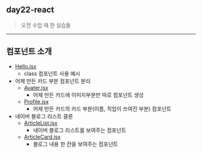## day22-react

> 오전 수업 때 한 실습들

---

## 컴포넌트 소개

- [Hello.jsx](./src/components/Hello.jsx)
  - class 컴포넌트 사용 예시
- 어제 만든 카드 부분 컴포넌트 분리
  - [Avater.jsx](./src/components/Avater.jsx)
    - 어제 만든 카드에 이미지부분만 따로 컴포넌트 생성
  - [Profile.jsx](./src/components/Profile.jsx)
    - 어제 만든 카드의 카드 부분(이름, 직업이 쓰여진 부분) 컴포넌트
- 네이버 블로그 리스트 클론
  - [ArticleList.jsx](./src/components/ArticleList.jsx)
    - 네이버 블로그 리스트를 보여주는 컴포넌트
  - [ArticleCard.jsx](./src/components/ArticleCard.jsx)
    - 블로그 내용 한 칸을 보여주는 컴포넌트
    <!-- 만약 더 쪼갠다면
  - [ProfileHeader.jsx]()
    - 블로그 프로필을 보여주는 컴포넌트 (유저이름 + 시간)
  - [ArticleImage.jsx]()
    - 썸내일 이미지
  - [ArticleMeta.jsx]()
    - 좋아요수, 댓글 수
      -->
  - ![블로그 클론이미지](./src/assets/blogClone.png)
- [Counter.jsx](./src/components/Counter.jsx)
  - `useState` 훅 실습
  - 함수형 컴포넌트에서는 상태나 생명주기를 사용할 수 있게 도와주는 도구 : Hooks
  - 16버전 이상부터 사용가능

---
